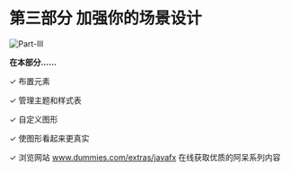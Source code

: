 # 第三部分 加强你的场景设计

![Part-Ⅲ](./assets/Part-Ⅲ.png)

**在本部分……**

✓ 布置元素

✓ 管理主题和样式表

✓ 自定义图形

✓ 使图形看起来更真实

✓ 浏览网站 www.dummies.com/extras/javafx 在线获取优质的阿呆系列内容